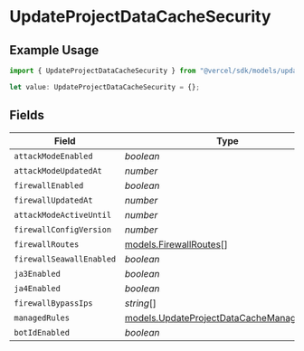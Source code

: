 # UpdateProjectDataCacheSecurity

## Example Usage

```typescript
import { UpdateProjectDataCacheSecurity } from "@vercel/sdk/models/updateprojectdatacacheop.js";

let value: UpdateProjectDataCacheSecurity = {};
```

## Fields

| Field                                                                                        | Type                                                                                         | Required                                                                                     | Description                                                                                  |
| -------------------------------------------------------------------------------------------- | -------------------------------------------------------------------------------------------- | -------------------------------------------------------------------------------------------- | -------------------------------------------------------------------------------------------- |
| `attackModeEnabled`                                                                          | *boolean*                                                                                    | :heavy_minus_sign:                                                                           | N/A                                                                                          |
| `attackModeUpdatedAt`                                                                        | *number*                                                                                     | :heavy_minus_sign:                                                                           | N/A                                                                                          |
| `firewallEnabled`                                                                            | *boolean*                                                                                    | :heavy_minus_sign:                                                                           | N/A                                                                                          |
| `firewallUpdatedAt`                                                                          | *number*                                                                                     | :heavy_minus_sign:                                                                           | N/A                                                                                          |
| `attackModeActiveUntil`                                                                      | *number*                                                                                     | :heavy_minus_sign:                                                                           | N/A                                                                                          |
| `firewallConfigVersion`                                                                      | *number*                                                                                     | :heavy_minus_sign:                                                                           | N/A                                                                                          |
| `firewallRoutes`                                                                             | [models.FirewallRoutes](../models/firewallroutes.md)[]                                       | :heavy_minus_sign:                                                                           | N/A                                                                                          |
| `firewallSeawallEnabled`                                                                     | *boolean*                                                                                    | :heavy_minus_sign:                                                                           | N/A                                                                                          |
| `ja3Enabled`                                                                                 | *boolean*                                                                                    | :heavy_minus_sign:                                                                           | N/A                                                                                          |
| `ja4Enabled`                                                                                 | *boolean*                                                                                    | :heavy_minus_sign:                                                                           | N/A                                                                                          |
| `firewallBypassIps`                                                                          | *string*[]                                                                                   | :heavy_minus_sign:                                                                           | N/A                                                                                          |
| `managedRules`                                                                               | [models.UpdateProjectDataCacheManagedRules](../models/updateprojectdatacachemanagedrules.md) | :heavy_minus_sign:                                                                           | N/A                                                                                          |
| `botIdEnabled`                                                                               | *boolean*                                                                                    | :heavy_minus_sign:                                                                           | N/A                                                                                          |